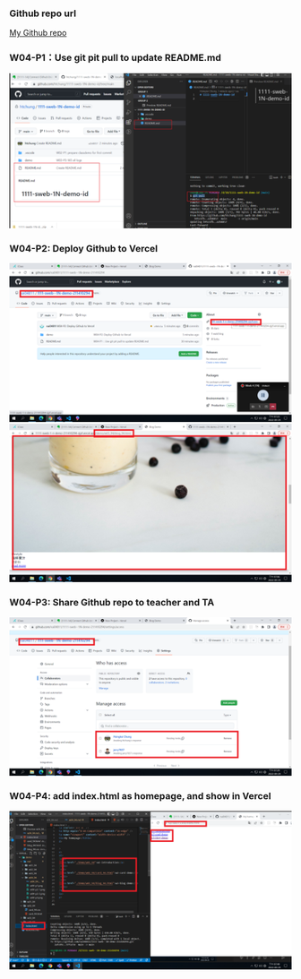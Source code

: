 ### Github repo url

[My Github repo](https://github.com/nai04811/1111-sweb--1N-demo-211410294)

### W04-P1：Use git pit pull to update README.md

![](w04-p1.png)

### W04-P2: Deploy Github to Vercel

![](w04-p2-1.png)
![](w04-p2-2.png)

### W04-P3: Share Github repo to teacher and TA

![](w04-p3.png)

### W04-P4: add index.html as homepage, and show in Vercel

![](w04-p4.png)
